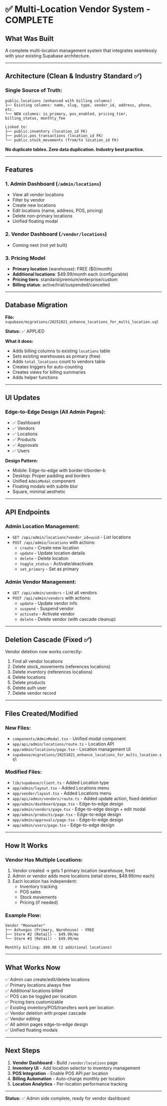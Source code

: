 # ✅ Multi-Location Vendor System - COMPLETE

## What Was Built

A complete multi-location management system that integrates seamlessly with your existing Supabase architecture.

---

## Architecture (Clean & Industry Standard ✅)

### Single Source of Truth:
```
public.locations (enhanced with billing columns)
├── Existing columns: name, slug, type, vendor_id, address, phone, etc.
└── NEW columns: is_primary, pos_enabled, pricing_tier, billing_status, monthly_fee

Linked to:
├── public.inventory (location_id FK)
├── public.pos_transactions (location_id FK)
└── public.stock_movements (from/to location_id FK)
```

**No duplicate tables. Zero data duplication. Industry best practice.**

---

## Features

### 1. Admin Dashboard (`/admin/locations`)
- View all vendor locations
- Filter by vendor
- Create new locations
- Edit locations (name, address, POS, pricing)
- Delete non-primary locations
- Unified floating modal

### 2. Vendor Dashboard (`/vendor/locations`)
- Coming next (not yet built)

### 3. Pricing Model
- **Primary location** (warehouse): FREE ($0/month)
- **Additional locations**: $49.99/month each (configurable)
- **Pricing tiers**: standard/premium/enterprise/custom
- **Billing status**: active/trial/suspended/cancelled

---

## Database Migration

**File:** `supabase/migrations/20251021_enhance_locations_for_multi_location.sql`

**Status:** ✅ APPLIED

**What it does:**
- Adds billing columns to existing `locations` table
- Sets existing warehouses as primary (free)
- Adds `total_locations` count to vendors table
- Creates triggers for auto-counting
- Creates views for billing summaries
- Adds helper functions

---

## UI Updates

### Edge-to-Edge Design (All Admin Pages):
- ✅ Dashboard
- ✅ Vendors
- ✅ Locations  
- ✅ Products
- ✅ Approvals
- ✅ Users

**Design Pattern:**
- Mobile: Edge-to-edge with border-t/border-b
- Desktop: Proper padding and borders
- Unified `AdminModal` component
- Floating modals with subtle blur
- Square, minimal aesthetic

---

## API Endpoints

### Admin Location Management:
- `GET /api/admin/locations?vendor_id=uuid` - List locations
- `POST /api/admin/locations` with actions:
  - `create` - Create new location
  - `update` - Update location details
  - `delete` - Delete location
  - `toggle_status` - Activate/deactivate
  - `set_primary` - Set as primary

### Admin Vendor Management:
- `GET /api/admin/vendors` - List all vendors
- `POST /api/admin/vendors` with actions:
  - `update` - Update vendor info
  - `suspend` - Suspend vendor
  - `activate` - Activate vendor
  - `delete` - Delete vendor (with cascade cleanup)

---

## Deletion Cascade (Fixed ✅)

Vendor deletion now works correctly:
1. Find all vendor locations
2. Delete stock_movements (references locations)
3. Delete inventory (references locations)
4. Delete locations
5. Delete products
6. Delete auth user
7. Delete vendor record

---

## Files Created/Modified

### New Files:
- `components/AdminModal.tsx` - Unified modal component
- `app/api/admin/locations/route.ts` - Location API
- `app/admin/locations/page.tsx` - Location management UI
- `supabase/migrations/20251021_enhance_locations_for_multi_location.sql`

### Modified Files:
- `lib/supabase/client.ts` - Added Location type
- `app/admin/layout.tsx` - Added Locations menu
- `app/vendor/layout.tsx` - Added Locations menu
- `app/api/admin/vendors/route.ts` - Added update action, fixed deletion
- `app/admin/dashboard/page.tsx` - Edge-to-edge design
- `app/admin/vendors/page.tsx` - Edge-to-edge design + edit modal
- `app/admin/products/page.tsx` - Edge-to-edge design
- `app/admin/approvals/page.tsx` - Edge-to-edge design
- `app/admin/users/page.tsx` - Edge-to-edge design

---

## How It Works

### Vendor Has Multiple Locations:
1. Vendor created → gets 1 primary location (warehouse, free)
2. Admin or vendor adds more locations (retail stores, $49.99/mo each)
3. Each location has independent:
   - Inventory tracking
   - POS sales
   - Stock movements
   - Pricing (if needed)

### Example Flow:
```
Vendor "Moonwater"
├── Ashvegas (Primary, Warehouse) - FREE
├── Store #2 (Retail) - $49.99/mo
└── Store #3 (Retail) - $49.99/mo

Monthly billing: $99.98 (2 additional locations)
```

---

## What Works Now

✅ Admin can create/edit/delete locations  
✅ Primary locations always free  
✅ Additional locations billed  
✅ POS can be toggled per location  
✅ Pricing tiers customizable  
✅ Existing inventory/POS/transfers work per location  
✅ Vendor deletion with proper cascade  
✅ Vendor editing  
✅ All admin pages edge-to-edge design  
✅ Unified floating modals  

---

## Next Steps

1. **Vendor Dashboard** - Build `/vendor/locations` page
2. **Inventory UI** - Add location selector to inventory management
3. **POS Integration** - Enable POS API per location
4. **Billing Automation** - Auto-charge monthly per location
5. **Location Analytics** - Per-location performance tracking

---

**Status:** ✅ Admin side complete, ready for vendor dashboard

